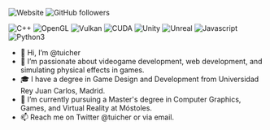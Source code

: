 ![Website](https://img.shields.io/website?down_color=red&down_message=offlilne&label=Personal%20site&up_color=lightgreen&up_message=online&url=https%3A%2F%2Ftuicher.github.io%2F)
![GitHub followers](https://img.shields.io/github/followers/tuicher?style=social)

![C++](https://img.shields.io/badge/-C++-lightgreen.svg)
![OpenGL](https://img.shields.io/badge/-OpenGL-lightgreen.svg)
![Vulkan](https://img.shields.io/badge/-Vulkan-lightgreen.svg)
![CUDA](https://img.shields.io/badge/-CUDA-lightgreen.svg)
![Unity](https://img.shields.io/badge/-Unity-lightgreen.svg)
![Unreal](https://img.shields.io/badge/-Unreal-lightgreen.svg)
![Javascript](https://img.shields.io/badge/-Javascript-lightgreen.svg)
![Python3](https://img.shields.io/badge/-Python3-lightgreen.svg)


- 👋 Hi, I’m @tuicher
- 👀 I’m passionate about videogame development, web development, and simulating physical effects in games.
- 🎓 I have a degree in Game Design and Development from Universidad Rey Juan Carlos, Madrid.
- 🌱 I’m currently pursuing a Master's degree in Computer Graphics, Games, and Virtual Reality at Móstoles.
- 📫 Reach me on Twitter @tuicher or via email.

<!---
tuicher/tuicher is a ✨ special ✨ repository because its `README.md` (this file) appears on your GitHub profile.
You can click the Preview link to take a look at your changes.
--->
